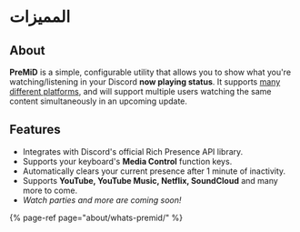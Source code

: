 # المميزات

## About

**PreMiD** is a simple, configurable utility that allows you to show what you're watching/listening in your Discord **now playing status**. It supports [many different platforms](https://wiki.premid.app/support/services), and will support multiple users watching the same content simultaneously in an upcoming update.

## Features

* Integrates with Discord's official Rich Presence API library.
* Supports your keyboard's **Media Control** function keys.
* Automatically clears your current presence after 1 minute of inactivity.
* Supports **YouTube, YouTube Music, Netflix, SoundCloud** and many more to come.
* _Watch parties and more are coming soon!_

{% page-ref page="about/whats-premid/" %}

